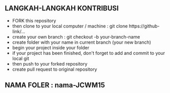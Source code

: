 ## LANGKAH-LANGKAH KONTRIBUSI
- FORK this repository
- then clone to your local computer / machine : git clone https://github-link/...
- create your own branch : git checkout -b your-branch-name
- create folder with your name in current branch (your new branch)
- begin your project inside your folder
- if your project has been finished, don't forget to add and commit to your local git
- then push to your forked repository
- create pull request to original repository

## NAMA FOLER : nama-JCWM15
